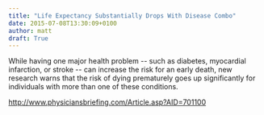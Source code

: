 ```yaml
---
title: "Life Expectancy Substantially Drops With Disease Combo"
date: 2015-07-08T13:30:09+0100
author: matt
draft: True
---
```

While having one major health problem -- such as diabetes, myocardial infarction, or stroke -- can increase the risk for an early death, new research warns that the risk of dying prematurely goes up significantly for individuals with more than one of these conditions.

http://www.physiciansbriefing.com/Article.asp?AID=701100
